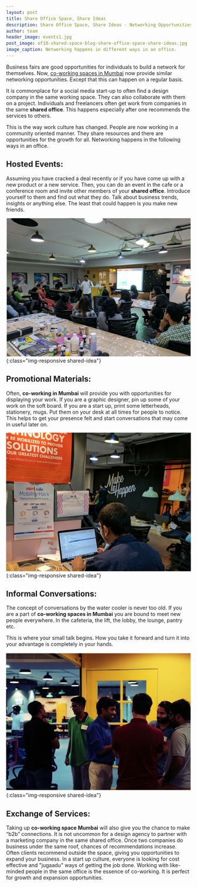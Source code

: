 ```yaml
---
layout: post
title: Share Office Space, Share Ideas
description: Share Office Space, Share Ideas - Networking Opportunities That Come With Coworking in Mumbai
author: team
header_image: events1.jpg
post_image: of10-shared-space-blog-share-office-space-share-ideas.jpg
image_caption: Networking happens in different ways in an office.
---
```


Business fairs are good opportunities for individuals to build a network for themselves. Now, [co-working spaces in Mumbai](https://of10.in/) now provide similar networking opportunities. Except that this can happen on a regular basis.

It is commonplace for a social media start-up to often find a design company in the same working space. They can also collaborate with them on a project. Individuals and freelancers often get work from companies in the same **shared office**. This happens especially after one recommends the services to others.

This is the way work culture has changed. People are now working in a community oriented manner. They share resources and there are opportunities for the growth for all. Networking happens in the following ways in an office.

## Hosted Events: ##


Assuming you have cracked a deal recently or if you have come up with a new product or a new service. Then, you can do an event in the cafe or a conference room and invite other members of your **shared office**. Introduce yourself to them and find out what they do. Talk about business trends, insights or anything else. The least that could happen is you make new friends.

![Hosted-Event](/img/posts/2017-04-04-share-office-space-share-ideas/of10-shared-space-blog-share-office-space-share-ideas2.jpg){:class="img-responsive shared-idea"}

## Promotional Materials: ##


Often, **co-working in Mumbai** will provide you with opportunities for displaying your work. If you are a graphic designer, pin up some of your work on the soft board. If you are a start up, print some letterheads, stationery, mugs. Put them on your desk at all times for people to notice. This helps to get your presence felt and start conversations that may come in useful later on.

![Promotional-Material](/img/posts/2017-04-04-share-office-space-share-ideas/of10-shared-space-blog-share-office-space-share-ideas3.jpg){:class="img-responsive shared-idea"}


## Informal Conversations: ##


The concept of conversations by the water cooler is never too old. If you are a part of **co-working spaces in Mumbai** you are bound to meet new people everywhere. In the cafeteria, the lift, the lobby, the lounge, pantry etc.

This is where your small talk begins. How you take it forward and turn it into your advantage is completely in your hands.

![Informal-Conversation](/img/posts/2017-04-04-share-office-space-share-ideas/of10-shared-space-blog-share-office-space-share-ideas1.jpg){:class="img-responsive shared-idea"}

## Exchange of Services: ##

Taking up **co-working space Mumbai** will also give you the chance to make “b2b” connections. It is not uncommon for a design agency to partner with a marketing company in the same shared office. Once two companies do business under the same roof, chances of recommendations increase. Often clients recommend outside the space, giving you opportunities to expand your business. In a start up culture, everyone is looking for cost effective and "jugaadu" ways of getting the job done. Working with like-minded people in the same office is the essence of co-working. It is perfect for growth and expansion opportunities.

 
